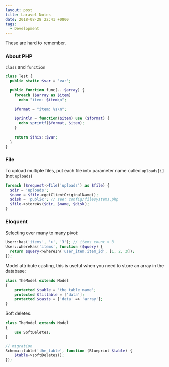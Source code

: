 ```yaml
---
layout: post
title: Laravel Notes
date: 2018-08-28 22:41 +0800
tags:
  - Development
---
```


These are hard to remember.

### About PHP

`class` and `function`

```php
class Test {
  public static $var = 'var';

  public function func(...$array) {
    foreach ($array as $item)
      echo "item: $item\n";
    
    $format = "item: %s\n";
    
    $println = function($item) use ($format) {
      echo sprintf($format, $item);
    }
      
    return $this::$var;
  }
}
```

### File

To upload multiple files, put each file into parameter name called `uploads[i]` (not `uploads`)

```php
foreach ($request->file('uploads') as $file) {
  $dir = 'uploads';
  $name = $file->getClientOriginalName();
  $disk = 'public'; // see: config/filesystems.php
  $file->storeAs($dir, $name, $disk);
}
```

### Eloquent

Selecting over many to many pivot:

```php
User::has('items', '>', '3'); // items count > 3
User::whereHas('items', function ($query) {
  return $query->whereIn('user_item.item_id', [1, 2, 3]);
});
```

Model attribute casting, this is useful when you need to store an array in the database:

```php
class TheModel extends Model
{
    protected $table = 'the_table_name';
    protected $fillable = ['data'];
    protected $casts = ['data' => 'array'];
}
```

Soft deletes.

```php
class TheModel extends Model
{
    use SoftDeletes;
}

// migration
Schema::table('the_table', function (Blueprint $table) {
    $table->softDeletes();
});
```

